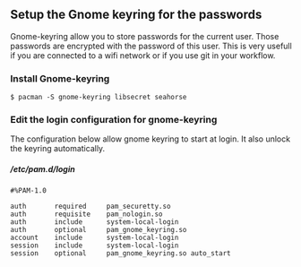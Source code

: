 ## Setup the Gnome keyring for the passwords

Gnome-keyring allow you to store passwords for the current user. Those passwords are encrypted with the password of this user. This is very usefull if you are connected to a wifi network or if you use git in your workflow.

### Install Gnome-keyring
```
$ pacman -S gnome-keyring libsecret seahorse
```

### Edit the login configuration for gnome-keyring

The configuration below allow gnome keyring to start at login. It also unlock the keyring automatically.

##### /etc/pam.d/login
```
#%PAM-1.0

auth       required     pam_securetty.so
auth       requisite    pam_nologin.so
auth       include      system-local-login
auth       optional     pam_gnome_keyring.so
account    include      system-local-login
session    include      system-local-login
session    optional     pam_gnome_keyring.so auto_start
```